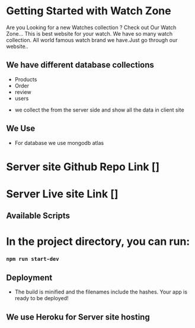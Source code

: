 # Getting Started with Watch Zone
Are you Looking for a new Watches collection ? Check out Our Watch Zone... This is best website
for your watch. We have so many watch collection. All world famous watch brand we have.Just go through our website..



## We have different database collections 
* Products
* Order 
* review
* users
- we collect the from the server side and show all the data in client site
## We Use 

* For database we use mongodb atlas

# Server site Github Repo Link []
# Server Live site Link []



## Available Scripts

# In the project directory, you can run:

### `npm run start-dev`

## Deployment


* The build is minified and the filenames include the hashes.
Your app is ready to be deployed!
 ## We use Heroku for Server site hosting

